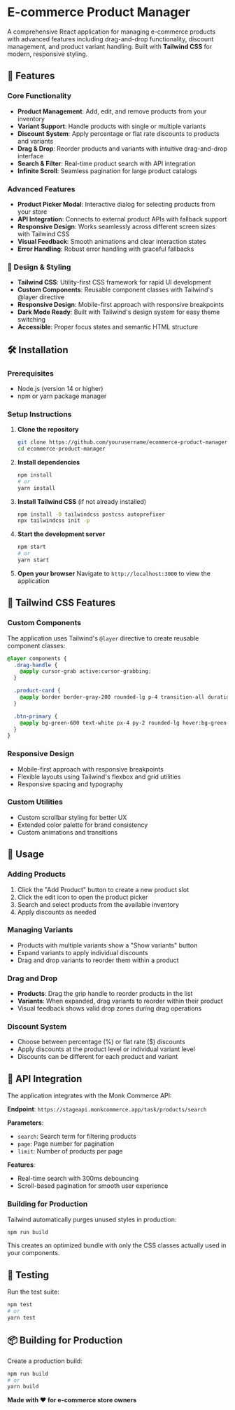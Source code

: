 # E-commerce Product Manager

A comprehensive React application for managing e-commerce products with advanced features including drag-and-drop functionality, discount management, and product variant handling. Built with **Tailwind CSS** for modern, responsive styling.

## 🚀 Features

### Core Functionality

- **Product Management**: Add, edit, and remove products from your inventory
- **Variant Support**: Handle products with single or multiple variants
- **Discount System**: Apply percentage or flat rate discounts to products and variants
- **Drag & Drop**: Reorder products and variants with intuitive drag-and-drop interface
- **Search & Filter**: Real-time product search with API integration
- **Infinite Scroll**: Seamless pagination for large product catalogs

### Advanced Features

- **Product Picker Modal**: Interactive dialog for selecting products from your store
- **API Integration**: Connects to external product APIs with fallback support
- **Responsive Design**: Works seamlessly across different screen sizes with Tailwind CSS
- **Visual Feedback**: Smooth animations and clear interaction states
- **Error Handling**: Robust error handling with graceful fallbacks

### 🎨 Design & Styling

- **Tailwind CSS**: Utility-first CSS framework for rapid UI development
- **Custom Components**: Reusable component classes with Tailwind's @layer directive
- **Responsive Design**: Mobile-first approach with responsive breakpoints
- **Dark Mode Ready**: Built with Tailwind's design system for easy theme switching
- **Accessible**: Proper focus states and semantic HTML structure

## 🛠️ Installation

### Prerequisites

- Node.js (version 14 or higher)
- npm or yarn package manager

### Setup Instructions

1. **Clone the repository**

   ```bash
   git clone https://github.com/yourusername/ecommerce-product-manager.git
   cd ecommerce-product-manager
   ```

2. **Install dependencies**

   ```bash
   npm install
   # or
   yarn install
   ```

3. **Install Tailwind CSS** (if not already installed)

   ```bash
   npm install -D tailwindcss postcss autoprefixer
   npx tailwindcss init -p
   ```

4. **Start the development server**

   ```bash
   npm start
   # or
   yarn start
   ```

5. **Open your browser**
   Navigate to `http://localhost:3000` to view the application

## 🎨 Tailwind CSS Features

### Custom Components

The application uses Tailwind's `@layer` directive to create reusable component classes:

```css
@layer components {
  .drag-handle {
    @apply cursor-grab active:cursor-grabbing;
  }

  .product-card {
    @apply border border-gray-200 rounded-lg p-4 transition-all duration-200;
  }

  .btn-primary {
    @apply bg-green-600 text-white px-4 py-2 rounded-lg hover:bg-green-700 transition-colors duration-200;
  }
}
```

### Responsive Design

- Mobile-first approach with responsive breakpoints
- Flexible layouts using Tailwind's flexbox and grid utilities
- Responsive spacing and typography

### Custom Utilities

- Custom scrollbar styling for better UX
- Extended color palette for brand consistency
- Custom animations and transitions

## 🎯 Usage

### Adding Products

1. Click the "Add Product" button to create a new product slot
2. Click the edit icon to open the product picker
3. Search and select products from the available inventory
4. Apply discounts as needed

### Managing Variants

- Products with multiple variants show a "Show variants" button
- Expand variants to apply individual discounts
- Drag and drop variants to reorder them within a product

### Drag and Drop

- **Products**: Drag the grip handle to reorder products in the list
- **Variants**: When expanded, drag variants to reorder within their product
- Visual feedback shows valid drop zones during drag operations

### Discount System

- Choose between percentage (%) or flat rate ($) discounts
- Apply discounts at the product level or individual variant level
- Discounts can be different for each product and variant

## 🔧 API Integration

The application integrates with the Monk Commerce API:

**Endpoint**: `https://stageapi.monkcommerce.app/task/products/search`

**Parameters**:

- `search`: Search term for filtering products
- `page`: Page number for pagination
- `limit`: Number of products per page

**Features**:

- Real-time search with 300ms debouncing
- Scroll-based pagination for smooth user experience

### Building for Production

Tailwind automatically purges unused styles in production:

```bash
npm run build
```

This creates an optimized bundle with only the CSS classes actually used in your components.

## 🧪 Testing

Run the test suite:

```bash
npm test
# or
yarn test
```

## 📦 Building for Production

Create a production build:

```bash
npm run build
# or
yarn build
```

**Made with ❤️ for e-commerce store owners**
